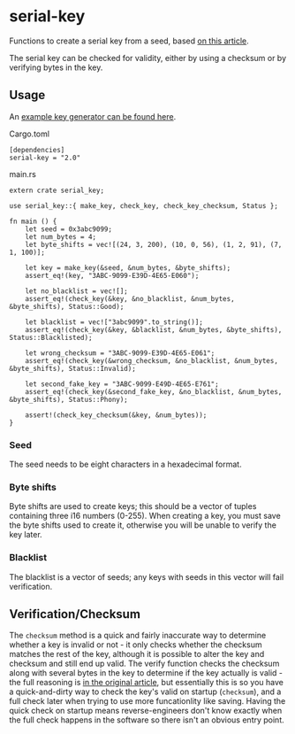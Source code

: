 # serial-key

Functions to create a serial key from a seed, based [on this article](http://www.brandonstaggs.com/2007/07/26/implementing-a-partial-serial-number-verification-system-in-delphi/).

The serial key can be checked for validity, either by using a checksum or by verifying bytes in the key.

## Usage

An [example key generator can be found here](https://github.com/whostolemyhat/serial-key-generator).

Cargo.toml
```
[dependencies]
serial-key = "2.0"
```

main.rs
```
extern crate serial_key;

use serial_key::{ make_key, check_key, check_key_checksum, Status };

fn main () {
    let seed = 0x3abc9099;
    let num_bytes = 4;
    let byte_shifts = vec![(24, 3, 200), (10, 0, 56), (1, 2, 91), (7, 1, 100)];

    let key = make_key(&seed, &num_bytes, &byte_shifts);
    assert_eq!(key, "3ABC-9099-E39D-4E65-E060");

    let no_blacklist = vec![];
    assert_eq!(check_key(&key, &no_blacklist, &num_bytes, &byte_shifts), Status::Good);

    let blacklist = vec!["3abc9099".to_string()];
    assert_eq!(check_key(&key, &blacklist, &num_bytes, &byte_shifts), Status::Blacklisted);

    let wrong_checksum = "3ABC-9099-E39D-4E65-E061";
    assert_eq!(check_key(&wrong_checksum, &no_blacklist, &num_bytes, &byte_shifts), Status::Invalid);

    let second_fake_key = "3ABC-9099-E49D-4E65-E761";
    assert_eq!(check_key(&second_fake_key, &no_blacklist, &num_bytes, &byte_shifts), Status::Phony);

    assert!(check_key_checksum(&key, &num_bytes));
}
```

### Seed

The seed needs to be eight characters in a hexadecimal format.

### Byte shifts

Byte shifts are used to create keys; this should be a vector of tuples containing three i16 numbers (0-255). When creating a key, you must save the byte shifts used to create it, otherwise you will be unable to verify the key later.

### Blacklist

The blacklist is a vector of seeds; any keys with seeds in this vector will fail verification.

## Verification/Checksum

The `checksum` method is a quick and fairly inaccurate way to determine whether a key is invalid or not - it only checks whether the checksum matches the rest of the key, although it is possible to alter the key and checksum and still end up valid.
The verify function checks the checksum along with several bytes in the key to determine if the key actually is valid - the full reasoning is [in the original article](http://www.brandonstaggs.com/2007/07/26/implementing-a-partial-serial-number-verification-system-in-delphi/), but essentially this is so you have a quick-and-dirty way to check the key's valid on startup (`checksum`), and a full check later when trying to use more funcationlity like saving. Having the quick check on startup means reverse-engineers don't know exactly when the full check happens in the software so there isn't an obvious entry point.

